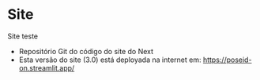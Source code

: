 # Site
Site teste
- Repositório Git do código do site do Next
- Esta versão do site (3.0) está deployada na internet em: https://poseid-on.streamlit.app/
